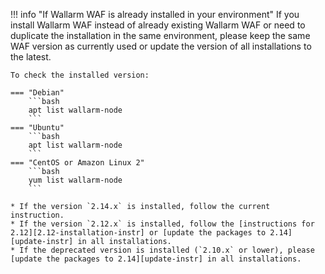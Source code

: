 !!! info "If Wallarm WAF is already installed in your environment"
    If you install Wallarm WAF instead of already existing Wallarm WAF or need to duplicate the installation in the same environment, please keep the same WAF version as currently used or update the version of all installations to the latest.

    To check the installed version:

    === "Debian"
        ```bash
        apt list wallarm-node
        ```
    === "Ubuntu"
        ```bash
        apt list wallarm-node
        ```
    === "CentOS or Amazon Linux 2"
        ```bash
        yum list wallarm-node
        ```

    * If the version `2.14.x` is installed, follow the current instruction.
    * If the version `2.12.x` is installed, follow the [instructions for 2.12][2.12-installation-instr] or [update the packages to 2.14][update-instr] in all installations.
    * If the deprecated version is installed (`2.10.x` or lower), please [update the packages to 2.14][update-instr] in all installations.
